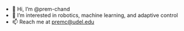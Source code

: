 - 👋 Hi, I’m @prem-chand
- 👀 I’m interested in robotics, machine learning, and adaptive control
- 📫 Reach me at premc@udel.edu

<!---
prem-chand/prem-chand is a ✨ special ✨ repository because its `README.md` (this file) appears on your GitHub profile.
You can click the Preview link to take a look at your changes.
--->
